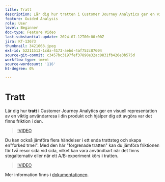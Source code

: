 ```yaml
---
title: Tratt
description: Lär dig hur tratten i Customer Journey Analytics ger en visuell representation av en viktig användarresa i din produkt och hjälper dig att avgöra var det finns friktion i den.
feature: Guided Analysis
role: User
level: Beginner
doc-type: Feature Video
last-substantial-update: 2024-07-12T00:00:00Z
jira: KT-13673
thumbnail: 3421663.jpeg
exl-id: 52211513-1cda-4173-aebd-4af752c87604
source-git-commit: c3457bc3197fef37890e32ac8831fb426e3b575d
workflow-type: tm+mt
source-wordcount: '116'
ht-degree: 0%

---
```


# Tratt

Lär dig hur **tratt** i Customer Journey Analytics ger en visuell representation av en viktig användarresa i din produkt och hjälper dig att avgöra var det finns friktion i den.

>[!VIDEO](https://video.tv.adobe.com/v/3421663/?learn=on)

Du kan också jämföra flera händelser i ett enda trattsteg och skapa en&quot;forked trnel&quot;. Med den här &quot;förgrenade tratten&quot; kan du jämföra friktionen för två resor sida vid sida, vilket kan vara användbart när det finns stegalternativ eller när ett A/B-experiment körs i tratten.

>[!VIDEO](https://video.tv.adobe.com/v/3431113/?learn=on)

Mer information finns i [dokumentationen](https://experienceleague.adobe.com/sv/docs/analytics-platform/using/guided-analysis/funnel/friction).
